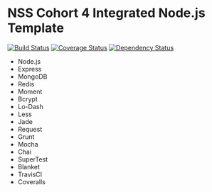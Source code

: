 NSS Cohort 4 Integrated Node.js Template
========================================

[![Build Status](https://travis-ci.org/samtes/Happy-sharing.png)](https://travis-ci.org/samtes/Happy-sharing)
[![Coverage Status](https://coveralls.io/repos/samtes/Happy-sharing/badge.png)](https://coveralls.io/r/samtes/Happy-sharing)
[![Dependency Status](https://gemnasium.com/samtes/Happy-sharing.svg)](https://gemnasium.com/samtes/Happy-sharing)
- Node.js
- Express
- MongoDB
- Redis
- Moment
- Bcrypt
- Lo-Dash
- Less
- Jade
- Request
- Grunt
- Mocha
- Chai
- SuperTest
- Blanket
- TravisCI
- Coveralls

